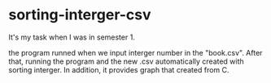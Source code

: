 # sorting-interger-csv
It's my task when I was in semester 1.

the program runned when we input interger number in the "book.csv". After that, running the program and the new .csv automatically created with sorting interger. In addition, it provides graph that created from C. 
